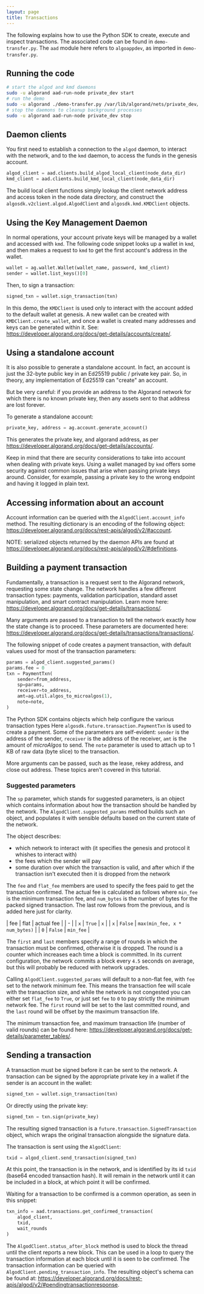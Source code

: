 ```yaml
---
layout: page
title: Transactions
---
```


The following explains how to use the Python SDK to create, execute and inspect transactions.
The associated code can be found in `demo-transfer.py`.
The `aad` module here refers to `algoappdev`,
as imported in `demo-transfer.py`.

## Running the code

```bash
# start the algod and kmd daemons
sudo -u algorand aad-run-node private_dev start
# run the demo
sudo -u algorand ./demo-transfer.py /var/lib/algorand/nets/private_dev/Primary
# stop the daemons to cleanup background processes
sudo -u algorand aad-run-node private_dev stop
```

## Daemon clients

You first need to establish a connection to the `algod` daemon,
to interact with the network,
and to the `kmd` daemon,
to access the funds in the genesis account.

```python
algod_client = aad.clients.build_algod_local_client(node_data_dir)
kmd_client = aad.clients.build_kmd_local_client(node_data_dir)
```

The build local client functions simply lookup the client network address and access token in the node data directory,
and construct the `algosdk.v2client.algod.AlgodClient` and `algosdk.kmd.KMDClient` objects.

## Using the Key Management Daemon

In normal operations,
your account private keys will be managed by a wallet and accessed with `kmd`.
The following code snippet looks up a wallet in `kmd`,
and then makes a request to `kmd` to get the first account's address in the wallet.

```python
wallet = ag.wallet.Wallet(wallet_name, password, kmd_client)
sender = wallet.list_keys()[0]
```

Then, to sign a transaction:

```python
signed_txn = wallet.sign_transaction(txn)
```

In this demo,
the `KMDClient` is used only to interact with the account added to the default wallet at genesis.
A new wallet can be created with `KMDClient.create_wallet`,
and once a wallet is created many addresses and keys can be generated within it.
See: <https://developer.algorand.org/docs/get-details/accounts/create/>.

## Using a standalone account

It is also possible to generate a standalone account.
In fact, an account is just the 32-byte public key in an Ed25519 public / private key pair.
So, in theory, any implementation of Ed25519 can "create" an account.

But be very careful: if you provide an address to the Algorand network for which there is no known private key,
then any assets sent to that address are lost forever.

To generate a standalone account:

```python
private_key, address = ag.account.generate_account()
```

This generates the private key, and algorand address, as per
<https://developer.algorand.org/docs/get-details/accounts/>.

Keep in mind that there are security considerations to take into account when dealing with private keys.
Using a wallet managed by `kmd` offers some security against common issues that arise when passing private keys around.
Consider, for example, passing a private key to the wrong endpoint and having it logged in plain text.

## Accessing information about an account

Account information can be queried with the `AlgodClient.account_info` method.
The resulting dictionary is an encoding of the following object:
<https://developer.algorand.org/docs/rest-apis/algod/v2/#account>.

NOTE: serialized objects returned by the daemon APIs are found at
<https://developer.algorand.org/docs/rest-apis/algod/v2/#definitions>.

## Building a payment transaction

Fundamentally, a transaction is a request sent to the Algorand network,
requesting some state change.
The network handles a few different transaction types:
payments, validation participation, standard asset manipulation, and smart contract manipulation.
Learn more here: <https://developer.algorand.org/docs/get-details/transactions/>.

Many arguments are passed to a transaction to tell the network exactly how the state change is to proceed.
These parameters are documented here: <https://developer.algorand.org/docs/get-details/transactions/transactions/>.

The following snippet of code creates a payment transaction,
with default values used for most of the transaction parameters:

```python
params = algod_client.suggested_params()
params.fee = 0
txn = PaymentTxn(
    sender=from_address,
    sp=params,
    receiver=to_address,
    amt=ag.util.algos_to_microalgos(1),
    note=note,
)
```

The Python SDK contains objects which help configure the various transaction types
Here `algosdk.future.transaction.PaymentTxn` is used to create a payment.
Some of the parameters are self-evident:
`sender` is the address of the sender,
`receiver` is the address of the receiver,
`amt` is the amount of *microAlgos* to send.
The `note` parameter is used to attach up to 1 KB of raw data (byte slice) to the transaction.

More arguments can be passed,
such as the lease, rekey address, and close out address.
These topics aren't covered in this tutorial.

### Suggested parameters

The `sp` parameter, which stands for suggested parameters,
is an object which contains information about how the transaction should be handled by the network.
The `AlgodClient.suggested_params` method builds such an object,
and populates it with sensible defaults based on the current state of the network.

The object describes:

- which network to interact with
  (it specifies the genesis and protocol it whishes to interact with)
- the fees which the sender will pay
- some duration over which the transaction is valid,
  and after which if the transaction isn't executed then it is dropped from the network

The `fee` and `flat_fee` members are used to specify the fees paid to get the transaction confirmed.
The actual fee is calculated as follows where `min_fee` is the minimum transaction fee,
and `num_bytes` is the number of bytes for the packed signed transaction.
The last row follows from the previous,
and is added here just for clarity.

| fee | flat | actual fee |
| - |
| `x` | `True` | `x` |
| `x` | `False` | `max(min_fee, x * num_bytes)` |
| `0` | `False` | `min_fee` |

The `first` and `last` members specify a range of rounds in which the transaction must be confirmed,
otherwise it is dropped.
The round is a counter which increases each time a block is committed.
In its current configuration,
the network commits a block every `4.5` seconds on average,
but this will probably be reduced with network upgrades.

Calling `AlgodClient.suggested_params` will default to a non-flat fee,
with `fee` set to the network minimum fee.
This means the transaction fee will scale with the transaction size,
and while the network is not congested you can either set `flat_fee` to `True`,
or just set `fee` to `0` to pay strictly the minimum network fee.
The `first` round will be set to the last committed round,
and the `last` round will be offset by the maximum transaction life.

The minimum transaction fee,
and maximum transaction life (number of valid rounds) can be found here:
<https://developer.algorand.org/docs/get-details/parameter_tables/>.

## Sending a transaction

A transaction must be signed before it can be sent to the network.
A transaction can be signed by the appropriate private key in a wallet if the sender is an account in the wallet:

```python
signed_txn = wallet.sign_transaction(txn)
```

Or directly using the private key:

```python
signed_txn = txn.sign(private_key)
```

The resulting signed transaction is a `future.transaction.SignedTransaction` object,
which wraps the original transaction alongside the signature data.

The transaction is sent using the `AlgodClient`:

```python
txid = algod_client.send_transaction(signed_txn)
```

At this point, the transaction is in the network,
and is identified by its id `txid` (base64 encoded transaction hash).
It will remain in the network until it can be included in a block,
at which point it will be confirmed.

Waiting for a transaction to be confirmed is a common operation,
as seen in this snippet:

```python
txn_info = aad.transactions.get_confirmed_transaction(
    algod_client,
    txid,
    wait_rounds
)
```

The `AlgodClient.status_after_block` method is used to block the thread until the client reports a new block.
This can be used in a loop to query the transaction information at each block until it is seen to be confirmed.
The transaction information can be queried with `AlgodClient.pending_transaction_info`. The resulting object's schema can be found at:
<https://developer.algorand.org/docs/rest-apis/algod/v2/#pendingtransactionresponse>.
